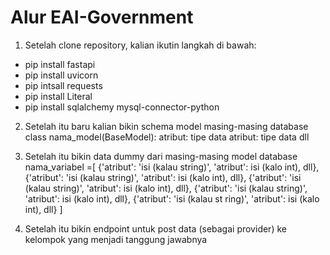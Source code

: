 # Alur EAI-Government

1. Setelah clone repository, kalian ikutin langkah di bawah:
- pip install fastapi
- pip install uvicorn
- pip intsall requests
- pip install Literal
- pip install sqlalchemy mysql-connector-python

2. Setelah itu baru kalian bikin schema model masing-masing database
class nama_model(BaseModel):
    atribut: tipe data
    atribut: tipe data
    dll

3. Setelah itu bikin data dummy dari masing-masing model database
nama_variabel =[
    {'atribut': 'isi (kalau string)', 'atribut': isi (kalo int), dll},
    {'atribut': 'isi (kalau string)', 'atribut': isi (kalo int), dll},
    {'atribut': 'isi (kalau string)', 'atribut': isi (kalo int), dll},
    {'atribut': 'isi (kalau string)', 'atribut': isi (kalo int), dll},
    {'atribut': 'isi (kalau st
    ring)', 'atribut': isi (kalo int), dll}
]

4. Setelah itu bikin endpoint untuk post data (sebagai provider) ke kelompok yang menjadi tanggung jawabnya
